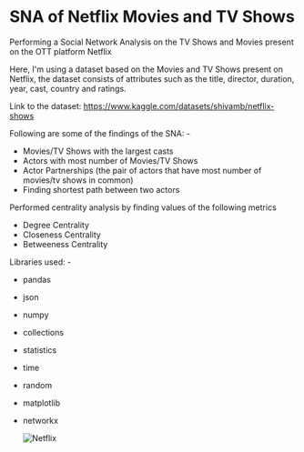 # SNA of Netflix Movies and TV Shows
Performing a Social Network Analysis on the TV Shows and Movies present on the OTT platform Netflix

Here, I'm using a dataset based on the Movies and TV Shows present on Netflix, the dataset consists of attributes such as the title, director, duration, year, cast, country and ratings. 

Link to the dataset: https://www.kaggle.com/datasets/shivamb/netflix-shows

Following are some of the findings of the SNA: -

- Movies/TV Shows with the largest casts
- Actors with most number of Movies/TV Shows
- Actor Partnerships (the pair of actors that have most number of movies/tv shows in common)
- Finding shortest path between two actors

Performed centrality analysis by finding values of the following metrics
- Degree Centrality
- Closeness Centrality
- Betweeness Centrality

Libraries used: -

- pandas
- json
- numpy
- collections
- statistics
- time
- random
- matplotlib
- networkx

  ![Netflix](https://github.com/aryanshah295/Analysing-the-Network-of-Movie-Actors/assets/88359175/108de7f5-eee0-4849-8567-325aad150a58)

